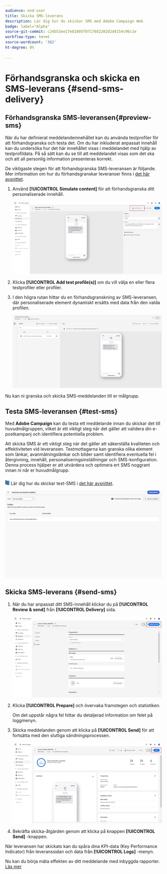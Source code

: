 ```yaml
---
audience: end-user
title: Skicka SMS-leverans
description: Lär dig hur du skickar SMS med Adobe Campaign Web
badge: label="Alpha"
source-git-commit: c24b53ee17e81805f0717682202d2d4154c96c1e
workflow-type: tm+mt
source-wordcount: '362'
ht-degree: 0%

---
```


# Förhandsgranska och skicka en SMS-leverans {#send-sms-delivery}

## Förhandsgranska SMS-leveransen{#preview-sms}

När du har definierat meddelandeinnehållet kan du använda testprofiler för att förhandsgranska och testa det. Om du har inkluderat anpassat innehåll kan du undersöka hur det här innehållet visas i meddelandet med hjälp av testprofildata. På så sätt kan du se till att meddelandet visas som det ska och att all personlig information presenteras korrekt.

De viktigaste stegen för att förhandsgranska SMS-leveransen är följande. Mer information om hur du förhandsgranskar leveranser finns i [det här avsnittet](../preview-test/preview-content.md).

1. Använd **[!UICONTROL Simulate content]** för att förhandsgranska ditt personaliserade innehåll.

   ![](assets/sms_send_1.png)

1. Klicka **[!UICONTROL Add test profile(s)]** om du vill välja en eller flera testprofiler eller profiler.

   <!--
    Once your test profiles are selected, click **[!UICONTROL Select]**.
    ![](assets/sms_send_2.png)
    -->

1. I den högra rutan hittar du en förhandsgranskning av SMS-leveransen, där personaliserade element dynamiskt ersätts med data från den valda profilen.

   ![](assets/sms_send_3.png)

Nu kan ni granska och skicka SMS-meddelanden till er målgrupp.

## Testa SMS-leveransen {#test-sms}

Med **Adobe Campaign** kan du testa ett meddelande innan du skickar det till huvudmålgruppen, vilket är ett viktigt steg när det gäller att validera din e-postkampanj och identifiera potentiella problem.

Att skicka SMS är ett viktigt steg när det gäller att säkerställa kvaliteten och effektiviteten vid leveransen. Testmottagarna kan granska olika element som länkar, avanmälningslänkar och bilder samt identifiera eventuella fel i återgivning, innehåll, personaliseringsinställningar och SMS-konfiguration. Denna process hjälper er att utvärdera och optimera ert SMS noggrant innan ni når er huvudmålgrupp.

![](../assets/do-not-localize/book.png) Lär dig hur du skickar test-SMS i [det här avsnittet](../preview-test/proofs.md).

![](assets/sms_send_6.png)

## Skicka SMS-leverans {#send-sms}

1. När du har anpassat ditt SMS-innehåll klickar du på **[!UICONTROL Review & send]** från **[!UICONTROL Delivery]** sida.

   ![](assets/sms_send_4.png)

1. Klicka **[!UICONTROL Prepare]** och övervaka framstegen och statistiken.

   Om det uppstår några fel hittar du detaljerad information om felet på loggmenyn.

1. Skicka meddelanden genom att klicka på **[!UICONTROL Send]** för att fortsätta med den slutliga sändningsprocessen.

   ![](assets/sms_send_5.png)

1. Bekräfta skicka-åtgärden genom att klicka på knappen **[!UICONTROL Send]** -knappen.

När leveransen har skickats kan du spåra dina KPI-data (Key Performance Indicator) från leveranssidan och data från **[!UICONTROL Logs]** -menyn.

Nu kan du börja mäta effekten av ditt meddelande med inbyggda rapporter. [Läs mer](../reporting/sms-report.md)




